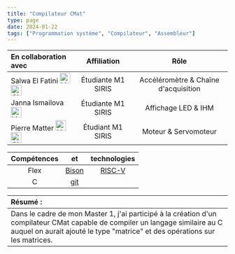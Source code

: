 ```yaml
---
title: "Compilateur CMat"
type: page
date: 2024-01-22
tags: ["Programmation système", "Compilateur", "Assembleur"]
---
```



|En collaboration avec | Affiliation | Rôle | 
| :------------------ | :----------: | :----------: |
| Salwa El Fatini <a href="https://www.linkedin.com/in/salwa-el-fatini-a6879320b/"><img src="/images/linkedin.svg" alt="Linkedin" width="24px"></a> <a href="https://github.com/Awlas"><img src="/images/github.svg" alt="GitHub" width="24px"></a>| Étudiante M1 SIRIS | Accéléromètre & Chaîne d'acquisition|  
| Janna Ismailova <a href="https://www.linkedin.com/in/janna-ismailova/"><img src="/images/linkedin.svg" alt="Linkedin" width="24px"></a> | Étudiante M1 SIRIS | Affichage LED & IHM|  
| Pierre Matter <a href="https://www.linkedin.com/in/pierre-matter-816752264/"><img src="/images/linkedin.svg" alt="Linkedin" width="24px"></a>  <a href="https://github.com/Caillassage"><img src="/images/github.svg" alt="GitHub" width="24px"></a>| Étudiant M1 SIRIS | Moteur & Servomoteur|    
 
| Compétences |  et |  technologies |
| :------------------: | :----------: | :----------: |  
| Flex | [Bison](https://www.gnu.org/software/bison/) | [RISC-V](https://risc-v.technology/) |
| C | [git](https://git-scm.com/)

| Résumé : |
| :------------------ |
| Dans le cadre de mon Master 1, j'ai participé à la création d'un compilateur CMat capable de compiler un langage similaire au C auquel on aurait ajouté le type "matrice" et des opérations sur les matrices.| 